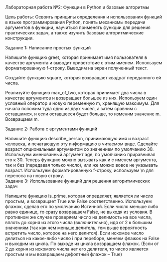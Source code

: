 Лабораторная работа №2: Функции в Python и базовые алгоритмы

Цель работы: Освоить принципы определения и использования функций в языке программирования Python, понять механизмы передачи аргументов в функции, научиться применять функции для решения практических задач, а также изучить базовые алгоритмические конструкции.

Задание 1: Написание простых функций

Напишите функцию greet, которая принимает имя пользователя в качестве аргумента и выводит приветствие с этим именем. 
Используем форматированную f-строку.  Выводим на экран полученный текст. 

Создайте функцию square, которая возвращает квадрат переданного ей числа.

Реализуйте функцию max_of_two, которая принимает два числа в качестве аргументов и возвращает большее из них. 
Используем один условный оператор и новую переменную m, хранящую максимум. Для начала положим туда одно из двух чисел, а затем сравним с оставшимся, и если оставшееся будет больше, то изменим значение m. Возвращаем m.  

Задание 2: Работа с аргументами функций

Напишите функцию describe_person, принимающую имя и возраст человека, и печатающую эту информацию в читаемом виде. Сделайте возраст опциональным аргументом со значением по умолчанию 30.
Используем именованный аргумент age, по умолчанию приравнивая его к 30. Теперь функцию можно вызывать как и с именем аргумента, так и без (передавая только число), или же можно вовсе не указывать возраст.  Используем форматированную f-строку, используем \n для переноса на новую строку.  
Задание 3: Использование функций для решения алгоритмических задач

Напишите функцию is_prime, которая определяет, является ли число простым, и возвращает True или False соответственно.
Используем флажок, сделав его по умолчанию Истинной. Если число меньше либо равно единице, то сразу возвращаем False, не выходя из условия. В противном же случае проверяем число на делимость на все числа, вплоть до корня из этого числа (включительно), идя от 2 к большим значениям (так как чем меньше делитель, тем выше вероятность встретить число, которое на него делится). Если искомое число делиться на какое-либо число i при переборе, меняем флажок на False и выходим из цикла. По выходе из цикла возвращаем флажок. (Если от 2 до корня из искомого числа нет его делителя, то число является простым и мы возвращаем дефолтный флажок – True)

